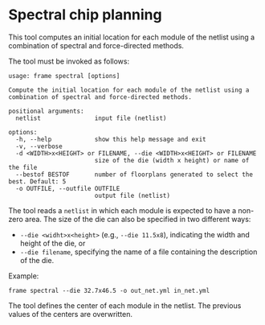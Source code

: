 # Spectral chip planning

This tool computes an initial location for each module of the netlist using a combination of spectral
and force-directed methods.

The tool must be invoked as follows:

```
usage: frame spectral [options]

Compute the initial location for each module of the netlist using a combination of spectral and force-directed methods.

positional arguments:
  netlist               input file (netlist)

options:
  -h, --help            show this help message and exit
  -v, --verbose
  -d <WIDTH>x<HEIGHT> or FILENAME, --die <WIDTH>x<HEIGHT> or FILENAME
                        size of the die (width x height) or name of the file
  --bestof BESTOF       number of floorplans generated to select the best. Default: 5
  -o OUTFILE, --outfile OUTFILE
                        output file (netlist)
```

The tool reads a `netlist` in which each module is expected to have a non-zero area. The size of the die can also
be specified in two different ways:
* `--die <widht>x<height>` (e.g., `--die 11.5x8`), indicating the width and height of the die, or
* `--die filename`, specifying the name of a file containing the description of the die.

Example:
```
frame spectral --die 32.7x46.5 -o out_net.yml in_net.yml
```

The tool defines the center of each module in the netlist. The previous values of the centers are
overwritten.
